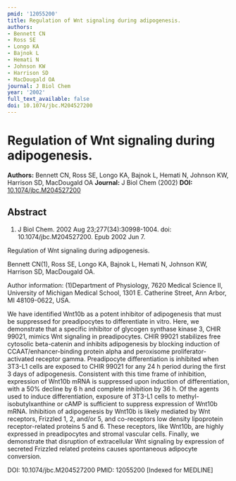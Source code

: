 ```yaml
---
pmid: '12055200'
title: Regulation of Wnt signaling during adipogenesis.
authors:
- Bennett CN
- Ross SE
- Longo KA
- Bajnok L
- Hemati N
- Johnson KW
- Harrison SD
- MacDougald OA
journal: J Biol Chem
year: '2002'
full_text_available: false
doi: 10.1074/jbc.M204527200
---
```


# Regulation of Wnt signaling during adipogenesis.
**Authors:** Bennett CN, Ross SE, Longo KA, Bajnok L, Hemati N, Johnson KW, Harrison SD, MacDougald OA
**Journal:** J Biol Chem (2002)
**DOI:** [10.1074/jbc.M204527200](https://doi.org/10.1074/jbc.M204527200)

## Abstract

1. J Biol Chem. 2002 Aug 23;277(34):30998-1004. doi: 10.1074/jbc.M204527200. Epub
 2002 Jun 7.

Regulation of Wnt signaling during adipogenesis.

Bennett CN(1), Ross SE, Longo KA, Bajnok L, Hemati N, Johnson KW, Harrison SD, 
MacDougald OA.

Author information:
(1)Department of Physiology, 7620 Medical Science II, University of Michigan 
Medical School, 1301 E. Catherine Street, Ann Arbor, MI 48109-0622, USA.

We have identified Wnt10b as a potent inhibitor of adipogenesis that must be 
suppressed for preadipocytes to differentiate in vitro. Here, we demonstrate 
that a specific inhibitor of glycogen synthase kinase 3, CHIR 99021, mimics Wnt 
signaling in preadipocytes. CHIR 99021 stabilizes free cytosolic beta-catenin 
and inhibits adipogenesis by blocking induction of CCAAT/enhancer-binding 
protein alpha and peroxisome proliferator-activated receptor gamma. Preadipocyte 
differentiation is inhibited when 3T3-L1 cells are exposed to CHIR 99021 for any 
24 h period during the first 3 days of adipogenesis. Consistent with this time 
frame of inhibition, expression of Wnt10b mRNA is suppressed upon induction of 
differentiation, with a 50% decline by 6 h and complete inhibition by 36 h. Of 
the agents used to induce differentiation, exposure of 3T3-L1 cells to 
methyl-isobutylxanthine or cAMP is sufficient to suppress expression of Wnt10b 
mRNA. Inhibition of adipogenesis by Wnt10b is likely mediated by Wnt receptors, 
Frizzled 1, 2, and/or 5, and co-receptors low density lipoprotein 
receptor-related proteins 5 and 6. These receptors, like Wnt10b, are highly 
expressed in preadipocytes and stromal vascular cells. Finally, we demonstrate 
that disruption of extracellular Wnt signaling by expression of secreted 
Frizzled related proteins causes spontaneous adipocyte conversion.

DOI: 10.1074/jbc.M204527200
PMID: 12055200 [Indexed for MEDLINE]
